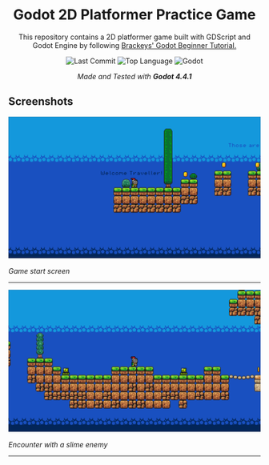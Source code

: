 <div align="center">

# Godot 2D Platformer Practice Game

This repository contains a 2D platformer game built with GDScript and Godot Engine by following  [Brackeys' Godot Beginner Tutorial.](https://www.youtube.com/watch?v=LOhfqjmasi0)

![Last Commit](https://img.shields.io/github/last-commit/emirbesir/godot-2d-platformer?style=flat&logo=git&logoColor=white&color=0080ff)
![Top Language](https://img.shields.io/github/languages/top/emirbesir/godot-2d-platformer?style=flat&color=0080ff)
![Godot](https://img.shields.io/badge/Godot-478CBF.svg?style=flat&logo=godotengine&logoColor=white)

_Made and Tested with **Godot 4.4.1**_

</div>

## Screenshots

![Screenshot 1](docs/img/screenshot_1.png)

*Game start screen*

---

![Screenshot 2](docs/img/screenshot_2.png)

*Encounter with a slime enemy*

---
